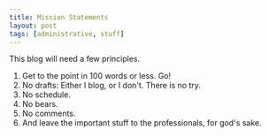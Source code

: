 ```yaml
---
title: Mission Statements
layout: post
tags: [administrative, stuff]
---
```

This blog will need a few principles.

1. Get to the point in 100 words or less. Go!
2. No drafts: Either I blog, or I don't. There is no try.
3. No schedule.
4. No bears.
5. No comments.
6. And leave the important stuff to the professionals, for god's sake.

